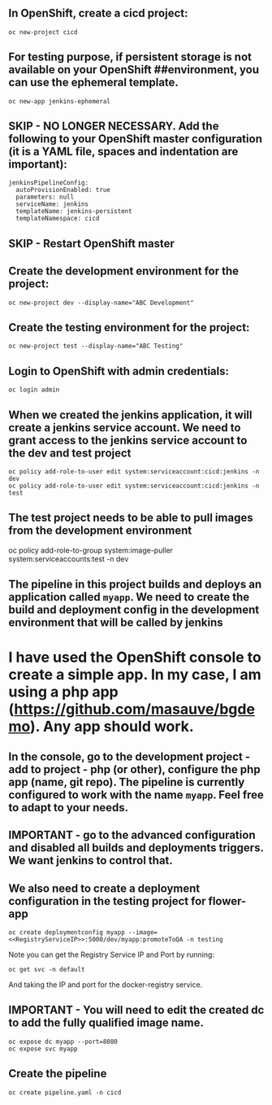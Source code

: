 
## In OpenShift, create a cicd project:

```
oc new-project cicd
```

## For testing purpose, if persistent storage is not available on your OpenShift ##environment, you can use the ephemeral template.

```
oc new-app jenkins-ephemeral
```

## SKIP - NO LONGER NECESSARY. Add the following to your OpenShift master configuration (it is a YAML file, spaces and indentation are important):

```
jenkinsPipelineConfig:
  autoProvisionEnabled: true
  parameters: null
  serviceName: jenkins
  templateName: jenkins-persistent
  templateNamespace: cicd
```

## SKIP - Restart OpenShift master

## Create the development environment for the project:

```
oc new-project dev --display-name="ABC Development"
```

## Create the testing environment for the project:

```
oc new-project test --display-name="ABC Testing"
```

## Login to OpenShift with admin credentials:

```
oc login admin
```

## When we created the jenkins application, it will create a jenkins service account. We need to grant access to the jenkins service account to the dev and test project

```
oc policy add-role-to-user edit system:serviceaccount:cicd:jenkins -n dev
oc policy add-role-to-user edit system:serviceaccount:cicd:jenkins -n test
```

## The test project needs to be able to pull images from the development environment

oc policy add-role-to-group system:image-puller system:serviceaccounts:test -n dev

## The pipeline in this project builds and deploys an application called ```myapp```. We need to create the build and deployment config in the development environment that will be called by jenkins

# I have used the OpenShift console to create a simple app. In my case, I am using a php app (https://github.com/masauve/bgdemo).  Any app should work.

## In the console, go to the development project - add to project - php (or other), configure the php app (name, git repo). The pipeline is currently configured to work with the name ```myapp```. Feel free to adapt to your needs.

## IMPORTANT - go to the advanced configuration and disabled all builds and deployments triggers. We want jenkins to control that.


## We also need to create a deployment configuration in the testing project for flower-app

```
oc create deploymentconfig myapp --image=<<RegistryServiceIP>>:5000/dev/myapp:promoteToQA -n testing
```

Note you can get the Registry Service IP and Port by running:

```
oc get svc -n default
```

And taking the IP and port for the docker-registry service.

## IMPORTANT - You will need to edit the created dc to add the fully qualified image name.

```
oc expose dc myapp --port=8080
oc expose svc myapp
```

## Create the pipeline

```
oc create pipeline.yaml -n cicd
```
